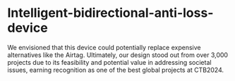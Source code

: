 # Intelligent-bidirectional-anti-loss-device
We envisioned that this device could potentially replace expensive alternatives like the Airtag. Ultimately, our design stood out from over 3,000 projects due to its feasibility and potential value in addressing societal issues, earning recognition as one of the best global projects at CTB2024. 
